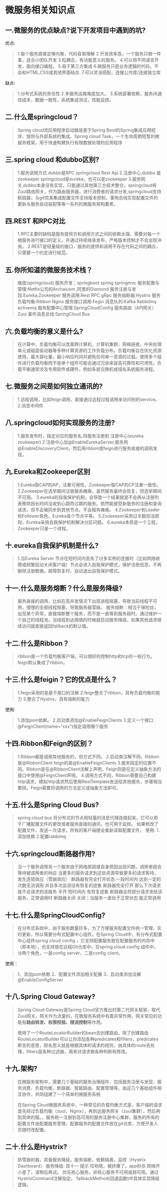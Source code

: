 # 微服务相关知识点

## 一.微服务的优点缺点?说下开发项目中遇到的坑?

优点:

> 1.每个服务直接足够内聚，代码容易理解
> 2.开发效率高，一个服务只做一件事，适合小团队开发
> 3.松耦合，有功能意义的服务。
> 4.可以用不同语言开发，面向接口编程。
> 5.易于第三方集成
> 6.微服务只是业务逻辑的代码，不会和HTML,CSS或其他界面结合.
> 7.可以灵活搭配，连接公共库/连接独立库

缺点:

> 1.分布式系统的责任性
> 2.多服务运维难度加大。
> 3.系统部署依赖，服务间通信成本，数据一致性，系统集成测试，性能监控。

## 二.什么是springcloud？

> Spring cloud流应用程序启动器是基于Spring Boot的Spring集成应用程序，提供与外部系统的集成。Spring cloud Task，一个生命周期短暂的微服务框架，用于快速构建执行有限数据处理的应用程序

## 三.spring cloud 和dubbo区别?

> 1.服务调用方式 dubbo是RPC springcloud Rest Api
> 2.注册中心,dubbo 是zookeeper springcloud是eureka，也可以是zookeeper
> 3.服务网关,dubbo本身没有实现，只能通过其他第三方技术整合，springcloud有Zuul路由网关，作为路由服务器，进行消费者的请求分发,springcloud支持断路器，与git完美集成配置文件支持版本控制，事物总线实现配置文件的更新与服务自动装配等等一系列的微服务架构要素。

## 四.REST 和RPC对比

> 1.RPC主要的缺陷是服务提供方和调用方式之间的依赖太强，需要对每一个微服务进行接口的定义，并通过持续继承发布，严格版本控制才不会出现冲突。
> 2.REST是轻量级的接口，服务的提供和调用不存在代码之间的耦合，只需要一个约定进行规范。

## 五.你所知道的微服务技术栈？

> 维度(springcloud)
> 服务开发：springboot spring springmvc
> 服务配置与管理:Netfix公司的Archaiusm ,阿里的Diamond
> 服务注册与发现:Eureka,Zookeeper
> 服务调用:Rest RPC gRpc
> 服务熔断器:Hystrix
> 服务负载均衡:Ribbon Nginx
> 服务接口调用:Fegin
> 消息队列:Kafka Rabbitmq activemq
> 服务配置中心管理:SpringCloudConfig
> 服务路由（API网关）Zuul
> 事件消息总线:SpringCloud Bus

## 六.负载均衡的意义是什么?

> 在计算中，负载均衡可以改善跨计算机，计算机集群，网络链接，中央处理单元或磁盘驱动器等多种计算资源的工作负载分布。负载均衡旨在优化资源使用，最大吞吐量，最小响应时间并避免任何单一资源的过载。使用多个组件进行负载均衡而不是单个组件可能会通过冗余来提高可靠性和可用性。负载平衡通常涉及专用软件或硬件，例如多层交换机或域名系统服务进程。

## 七.微服务之间是如何独立通讯的?

> 1.远程调用，比如feign调用，直接通过远程过程调用来访问别的service。
> 2.消息中间件

## 八.springcloud如何实现服务的注册?

> 1.服务发布时，指定对应的服务名,将服务注册到 注册中心(eureka zookeeper)
> 2.注册中心加@EnableEurekaServer,服务用@EnableDiscoveryClient，然后用ribbon或feign进行服务直接的调用发现。

## 九.Eureka和Zookeeper区别

> 1.Eureka取CAP的AP，注重可用性，Zookeeper取CAP的CP注重一致性。
> 2.Zookeeper在选举期间注册服务瘫痪，虽然服务最终会恢复，但选举期间不可用。
> 3.eureka的自我保护机制，会导致一个结果就是不会再从注册列表移除因长时间没收到心跳而过期的服务。依然能接受新服务的注册和查询请求，但不会被同步到其他节点。不会服务瘫痪。
> 4.Zookeeper有Leader和Follower角色，Eureka各个节点平等。
> 5.Zookeeper采用过半数存活原则，Eureka采用自我保护机制解决分区问题。
> 6.eureka本质是一个工程，Zookeeper只是一个进程。

## 十.eureka自我保护机制是什么?

> 1.当Eureka Server 节点在短时间内丢失了过多实例的连接时（比如网络故障或频繁启动关闭客户端）节点会进入自我保护模式，保护注册信息，不再删除注册数据，故障恢复时，自动退出自我保护模式。

## 十一.什么是服务熔断？什么是服务降级?

> 服务直接的调用，比如在高并发情况下出现进程阻塞，导致当前线程不可用，慢慢的全部线程阻塞，导致服务器雪崩。
> 服务熔断：相当于保险丝，出现某个异常，直接熔断整个服务，而不是一直等到服务超时。通过维护一个自己的线程池，当线程到达阈值的时候就启动服务降级，如果其他请求继续访问就直接返回fallback的默认值。

## 十二.什么是Ribbon？

> ribbon是一个负载均衡客户端，可以很好的控制http和tcp的一些行为。feign默认集成了ribbon。

## 十三.什么是feigin？它的优点是什么？

> 1.feign采用的是基于接口的注解
> 2.feign整合了ribbon，具有负载均衡的能力
> 3.整合了Hystrix，具有熔断的能力

使用:

> 1.添加pom依赖。
> 2.启动类添加@EnableFeignClients
> 3.定义一个接口@FeignClient(name=“xxx”)指定调用哪个服务

## 十四.Ribbon和Feign的区别？

> 1.Ribbon都是调用其他服务的，但方式不同。
> 2.启动类注解不同，Ribbon是@RibbonClient feign的是@EnableFeignClients
> 3.服务指定的位置不同，Ribbon是在@RibbonClient注解上声明，Feign则是在定义抽象方法的接口中使用@FeignClient声明。
> 4.调用方式不同，Ribbon需要自己构建http请求，模拟http请求然后使用RestTemplate发送给其他服务，步骤相当繁琐。Feign需要将调用的方法定义成抽象方法即可。

## 十五.什么是Spring Cloud Bus?

> spring cloud bus 将分布式的节点用轻量的消息代理连接起来，它可以用于广播配置文件的更改或者服务直接的通讯，也可用于监控。
> 如果修改了配置文件，发送一次请求，所有的客户端便会重新读取配置文件。
> 使用:
> 1.添加依赖
> 2.配置rabbimq

## 十六.springcloud断路器作用?

> 当一个服务调用另一个服务由于网络原因或自身原因出现问题，调用者就会等待被调用者的响应 当更多的服务请求到这些资源导致更多的请求等待，发生连锁效应（雪崩效应）
> 断路器有完全打开状态:一段时间内 达到一定的次数无法调用 并且多次监测没有恢复的迹象 断路器完全打开 那么下次请求就不会请求到该服务
> 半开:短时间内 有恢复迹象 断路器会将部分请求发给该服务，正常调用时 断路器关闭
> 关闭：当服务一直处于正常状态 能正常调用

## 十七.什么是SpringCloudConfig?

> 在分布式系统中，由于服务数量巨多，为了方便服务配置文件统一管理，实时更新，所以需要分布式配置中心组件。在Spring Cloud中，有分布式配置中心组件spring cloud config ，它支持配置服务放在配置服务的内存中（即本地），也支持放在远程Git仓库中。在spring cloud config 组件中，分两个角色，一是config server，二是config client。

使用：

> 1、添加pom依赖
> 2、配置文件添加相关配置
> 3、启动类添加注解@EnableConfigServer

## 十八.Spring Cloud Gateway?

> Spring Cloud Gateway是Spring Cloud官方推出的第二代网关框架，取代Zuul网关。网关作为流量的，在微服务系统中有着非常作用，网关常见的功能有**路由转发、权限校验、限流控制**等作用。
>
> 使用了一个RouteLocatorBuilder的bean去创建路由，除了创建路由RouteLocatorBuilder可以让你添加各种predicates和filters，predicates断言的意思，顾名思义就是根据具体的请求的规则，由具体的route去处理，filters是各种过滤器，用来对请求做各种判断和修改。

## 十九.架构?

> 在微服务架构中，需要几个基础的服务治理组件，包括服务注册与发现、服务消费、负载均衡、断路器、智能路由、配置管理等，由这几个基础组件相互协作，共同组建了一个简单的微服务系统
>
> 在Spring Cloud微服务系统中，一种常见的负载均衡方式是，客户端的请求首先经过负载均衡（zuul、Ngnix），再到达服务网关（zuul集群），然后再到具体的服。，服务统一注册到高可用的服务注册中心集群，服务的所有的配置文件由配置服务管理，配置服务的配置文件放在git仓库，方便开发人员随时改配置。

## 二十.什么是Hystrix?

> 防雪崩利器，具备服务降级，服务熔断，依赖隔离，监控（Hystrix Dashboard）
> 服务降级:
> 双十一 提示 哎哟喂，被挤爆了。app秒杀 网络开小差了，请稍后再试。
> 优先核心服务，非核心服务不可用或弱可用。通过HystrixCommand注解指定。
> fallbackMethod(回退函数)中具体实现降级逻辑。

